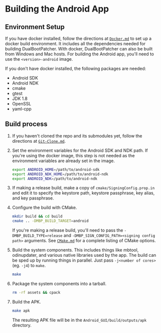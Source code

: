 # Building the Android App

## Environment Setup

If you have docker installed, follow the directions at [`Docker.md`](Docker.md) to set up a docker build environment. It includes all the dependencies needed for building DualBootPatcher. With docker, DualBootPatcher can also be built from Windows and Mac hosts. For building the Android app, you'll need to use the `<version>-android` image.

If you don't have docker installed, the following packages are needed:

- Android SDK
- Android NDK
- cmake
- gtest
- JDK 1.8
- OpenSSL
- yaml-cpp

## Build process

1. If you haven't cloned the repo and its submodules yet, follow the directions at [`Git-Clone.md`](Git-Clone.md).

2. Set the environment variables for the Android SDK and NDK path. If you're using the docker image, this step is not needed as the environment variables are already set in the image.

    ```sh
    export ANDROID_HOME=/path/to/android-sdk
    export ANDROID_NDK_HOME=/path/to/android-ndk
    export ANDROID_NDK=/path/to/android-ndk
    ```

3. If making a release build, make a copy of `cmake/SigningConfig.prop.in` and edit it to specify the keystore path, keystore passphrase, key alias, and key passphrase.

4. Configure the build with CMake.

    ```sh
    mkdir build && cd build
    cmake .. -DMBP_BUILD_TARGET=android
    ```

    If you're making a release build, you'll need to pass the `-DMBP_BUILD_TYPE=release` and `-DMBP_SIGN_CONFIG_PATH=<signing config path>` arguments. See [`CMake.md`](CMake.md) for a complete listing of CMake options.

5. Build the system components. This includes things like mbtool, odinupdater, and various native libraries used by the app. The build can be sped up by running things in parallel. Just pass `-j<number of cores>` (eg. `-j4`) to `make`.

    ```sh
    make
    ```

6. Package the system components into a tarball.

    ```sh
    rm -rf assets && cpack
    ```

7. Build the APK.

    ```sh
    make apk
    ```

    The resulting APK file will be in the `Android_GUI/build/outputs/apk` directory.
